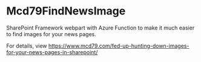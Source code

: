 # Mcd79FindNewsImage
SharePoint Framework webpart with Azure Function to make it much easier to find images for your news pages.

For details, view https://www.mcd79.com/fed-up-hunting-down-images-for-your-news-pages-in-sharepoint/
